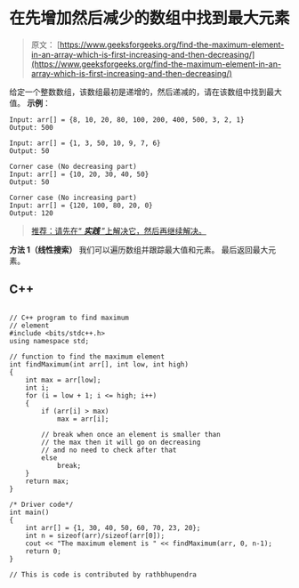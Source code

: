 # 在先增加然后减少的数组中找到最大元素

> 原文： [https://www.geeksforgeeks.org/find-the-maximum-element-in-an-array-which-is-first-increasing-and-then-decreasing/](https://www.geeksforgeeks.org/find-the-maximum-element-in-an-array-which-is-first-increasing-and-then-decreasing/)

给定一个整数数组，该数组最初是递增的，然后递减的，请在该数组中找到最大值。
**示例**：

```
Input: arr[] = {8, 10, 20, 80, 100, 200, 400, 500, 3, 2, 1}
Output: 500

Input: arr[] = {1, 3, 50, 10, 9, 7, 6}
Output: 50

Corner case (No decreasing part)
Input: arr[] = {10, 20, 30, 40, 50}
Output: 50

Corner case (No increasing part)
Input: arr[] = {120, 100, 80, 20, 0}
Output: 120

```

> [推荐：请先在“ ***实践*** ”上解决它，然后再继续解决。](https://practice.geeksforgeeks.org/problems/finding-number/0)

**方法 1（线性搜索）**
我们可以遍历数组并跟踪最大值和元素。 最后返回最大元素。

## C++ 

```

// C++ program to find maximum  
// element  
#include <bits/stdc++.h> 
using namespace std; 

// function to find the maximum element  
int findMaximum(int arr[], int low, int high)  
{  
    int max = arr[low];  
    int i;  
    for (i = low + 1; i <= high; i++)  
    {  
        if (arr[i] > max)  
            max = arr[i];  

        // break when once an element is smaller than  
        // the max then it will go on decreasing  
        // and no need to check after that  
        else
            break;  
    }  
    return max;  
}  

/* Driver code*/
int main()  
{  
    int arr[] = {1, 30, 40, 50, 60, 70, 23, 20};  
    int n = sizeof(arr)/sizeof(arr[0]);  
    cout << "The maximum element is " << findMaximum(arr, 0, n-1);  
    return 0;  
}  

// This is code is contributed by rathbhupendra 

```